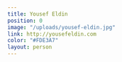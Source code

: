 ```yaml
---
title: Yousef Eldin
position: 0
image: "/uploads/yousef-eldin.jpg"
link: http://yousefeldin.com
color: "#FDE3A7"
layout: person
---
```


